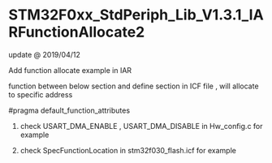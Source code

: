 # STM32F0xx_StdPeriph_Lib_V1.3.1_IARFunctionAllocate2

update @ 2019/04/12

Add function allocate example in IAR

function between below section and define section in ICF file , will allocate to specific address

#pragma default_function_attributes

1. check USART_DMA_ENABLE , USART_DMA_DISABLE in Hw_config.c for example

2. check SpecFunctionLocation in stm32f030_flash.icf for example
